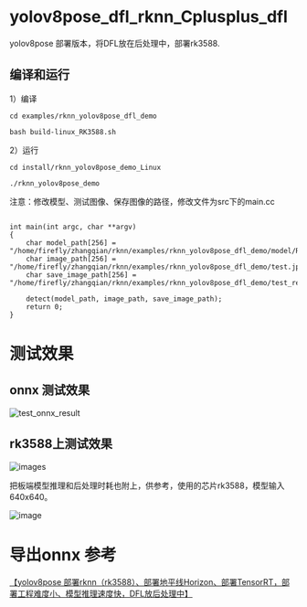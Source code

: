 # yolov8pose_dfl_rknn_Cplusplus_dfl
yolov8pose 部署版本，将DFL放在后处理中，部署rk3588.

## 编译和运行

1）编译

```
cd examples/rknn_yolov8pose_dfl_demo

bash build-linux_RK3588.sh

```

2）运行

```
cd install/rknn_yolov8pose_demo_Linux

./rknn_yolov8pose_demo 

```

注意：修改模型、测试图像、保存图像的路径，修改文件为src下的main.cc

```

int main(int argc, char **argv)
{
    char model_path[256] = "/home/firefly/zhangqian/rknn/examples/rknn_yolov8pose_dfl_demo/model/RK3588/yolov8n_pose.rknn";
    char image_path[256] = "/home/firefly/zhangqian/rknn/examples/rknn_yolov8pose_dfl_demo/test.jpg";
    char save_image_path[256] = "/home/firefly/zhangqian/rknn/examples/rknn_yolov8pose_dfl_demo/test_result.jpg";

    detect(model_path, image_path, save_image_path);
    return 0;
}
```


# 测试效果
## onnx 测试效果
![test_onnx_result](https://github.com/user-attachments/assets/cff5c466-7f16-4b4c-a518-0fce14ca1d1d)


## rk3588上测试效果

![images](https://github.com/cqu20160901/yolov8pose_dfl_rknn_Cplusplus/blob/main/examples/rknn_yolov8pose_dfl_demo/test_result.jpg)

把板端模型推理和后处理时耗也附上，供参考，使用的芯片rk3588，模型输入640x640。

![image](https://github.com/user-attachments/assets/f60d76c5-c06d-42c6-9fe7-34f6eb1907b2)


# 导出onnx 参考

[【yolov8pose 部署rknn（rk3588）、部署地平线Horizon、部署TensorRT，部署工程难度小、模型推理速度快，DFL放后处理中】](https://blog.csdn.net/zhangqian_1/article/details/140767235)


